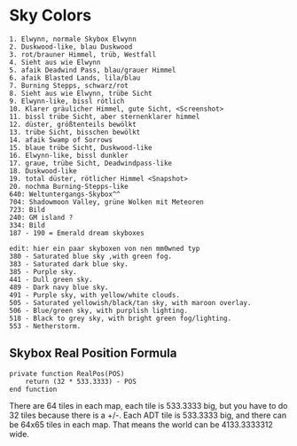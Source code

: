 # Sky Colors
	1. Elwynn, normale Skybox Elwynn
	2. Duskwood-like, blau Duskwood
	3. rot/brauner Himmel, trüb, Westfall
	4. Sieht aus wie Elwynn
	5. afaik Deadwind Pass, blau/grauer Himmel
	6. afaik Blasted Lands, lila/blau
	7. Burning Stepps, schwarz/rot
	8. Sieht aus wie Elwynn, trübe Sicht
	9. Elwynn-like, bissl rötlich
	10. Klarer gräulicher Himmel, gute Sicht, <Screenshot>
	11. bissl trübe Sicht, aber sternenklarer himmel
	12. düster, größtenteils bewölkt
	13. trübe Sicht, bisschen bewölkt
	14. afaik Swamp of Sorrows
	15. blaue trübe Sicht, Duskwood-like
	16. Elwynn-like, bissl dunkler
	17. graue, trübe Sicht, Deadwindpass-like
	18. Duskwood-like
	19. total düster, rötlicher Himmel <Snapshot>
	20. nochma Burning-Stepps-like
	640: Weltuntergangs-Skybox^^
	704: Shadowmoon Valley, grüne Wolken mit Meteoren
	723: Bild
	240: GM island ?
	334: Bild
	187 - 190 = Emerald dream skyboxes
	
	edit: hier ein paar skyboxen von nen mm0wned typ
	380 - Saturated blue sky ,with green fog.
	383 - Saturated dark blue sky.
	385 - Purple sky.
	441 - Dull green sky.
	489 - Dark navy blue sky.
	491 - Purple sky, with yellow/white clouds.
	505 - Saturated yellowish/black/tan sky, with maroon overlay.
	506 - Blue/green sky, with purplish lighting.
	518 - Black to grey sky, with bright green fog/lighting.
	553 - Netherstorm.

## Skybox Real Position Formula

	private function RealPos(POS)
		return (32 * 533.3333) - POS
	end function

There are 64 tiles in each map, each tile is 533.3333 big, but you have to do 32 tiles because there is a +/-. Each ADT tile is 533.3333 big, and there can be 64x65 tiles in  each map. That means the world can be 4133.3333312 wide.
